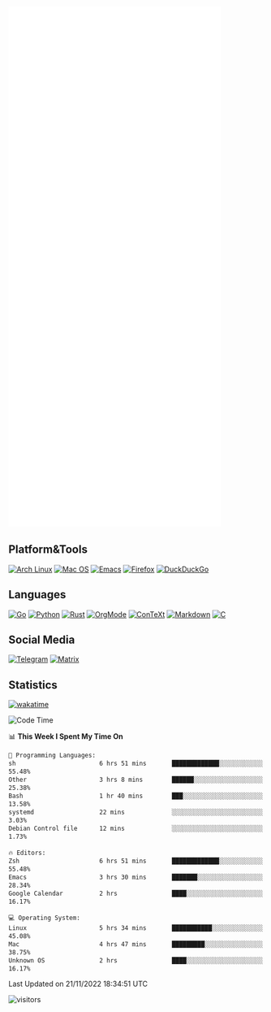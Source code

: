 ![Metrics](https://github.com/SteamedFish/SteamedFish/blob/master/github-metrics.svg)

## Platform&Tools

[![Arch Linux](https://img.shields.io/badge/ArchLinux-1793D1?logo=arch-linux&logoColor=fff&style=flat-square)](https://archlinux.org/)
[![Mac OS](https://img.shields.io/badge/MacOS-000000?style=flat-square&logo=macos&logoColor=F0F0F0)](https://www.apple.com/macos/)
[![Emacs](https://img.shields.io/badge/Emacs-%237F5AB6.svg?&style=flat-square&logo=gnu-emacs&logoColor=white)](https://www.gnu.org/software/emacs/)
[![Firefox](https://img.shields.io/badge/Firefox-FF7139?style=flat-square&logo=Firefox-Browser&logoColor=white)](https://firefox.com/)
[![DuckDuckGo](https://img.shields.io/badge/DuckDuckGo-DE5833?style=flat-square&logo=DuckDuckGo&logoColor=white)](https://duckduckgo.com/)

## Languages

[![Go](https://img.shields.io/badge/Golang-%2300ADD8.svg?style=flat-square&logo=go&logoColor=white)](https://golang.org/)
[![Python](https://img.shields.io/badge/Python-3670A0?style=flat-square&logo=python&logoColor=ffdd54)](https://www.python.org/)
[![Rust](https://img.shields.io/badge/Rust-%23000000.svg?style=flat-square&logo=rust&logoColor=white)](https://www.rust-lang.org/)
[![OrgMode](https://img.shields.io/badge/OrgMode-%23000000.svg?style=flat-square&logo=org&logoColor=white)](https://orgmode.org/)
[![ConTeXt](https://img.shields.io/badge/ConTeXt-%23008080.svg?style=flat-square&logo=latex&logoColor=white)](https://contextgarden.net/)
[![Markdown](https://img.shields.io/badge/MarkDown-%23000000.svg?style=flat-square&logo=markdown&logoColor=white)](https://daringfireball.net/projects/markdown/)
[![C](https://img.shields.io/badge/C-%2300599C.svg?style=flat-square&logo=c&logoColor=white)](https://www.iso.org/standard/74528.html)

## Social Media
[![Telegram](https://img.shields.io/badge/SteamedFish-2CA5E0?style=social&logo=telegram&logoColor=white)](https://t.me/SteamedFish)
[![Matrix](https://img.shields.io/badge/SteamedFish-2CA5E0?style=social&logo=matrix&logoColor=black)](https://matrix.to/#/@i:steamedfish.org)

## Statistics
[![wakatime](https://wakatime.com/badge/user/168280d6-fcf2-4b4f-ad3a-dc4612f35b38.svg)](https://wakatime.com/@168280d6-fcf2-4b4f-ad3a-dc4612f35b38)

<!--START_SECTION:waka-->
![Code Time](http://img.shields.io/badge/Code%20Time-2%2C141%20hrs%2017%20mins-blue)

📊 **This Week I Spent My Time On** 

```text
💬 Programming Languages: 
sh                       6 hrs 51 mins       █████████████░░░░░░░░░░░░   55.48% 
Other                    3 hrs 8 mins        ██████░░░░░░░░░░░░░░░░░░░   25.38% 
Bash                     1 hr 40 mins        ███░░░░░░░░░░░░░░░░░░░░░░   13.58% 
systemd                  22 mins             ░░░░░░░░░░░░░░░░░░░░░░░░░   3.03% 
Debian Control file      12 mins             ░░░░░░░░░░░░░░░░░░░░░░░░░   1.73%

🔥 Editors: 
Zsh                      6 hrs 51 mins       █████████████░░░░░░░░░░░░   55.48% 
Emacs                    3 hrs 30 mins       ███████░░░░░░░░░░░░░░░░░░   28.34% 
Google Calendar          2 hrs               ████░░░░░░░░░░░░░░░░░░░░░   16.17%

💻 Operating System: 
Linux                    5 hrs 34 mins       ███████████░░░░░░░░░░░░░░   45.08% 
Mac                      4 hrs 47 mins       █████████░░░░░░░░░░░░░░░░   38.75% 
Unknown OS               2 hrs               ████░░░░░░░░░░░░░░░░░░░░░   16.17%

```


 Last Updated on 21/11/2022 18:34:51 UTC
<!--END_SECTION:waka-->

![visitors](https://visitor-badge.laobi.icu/badge?page_id=SteamedFish.SteamedFish)
